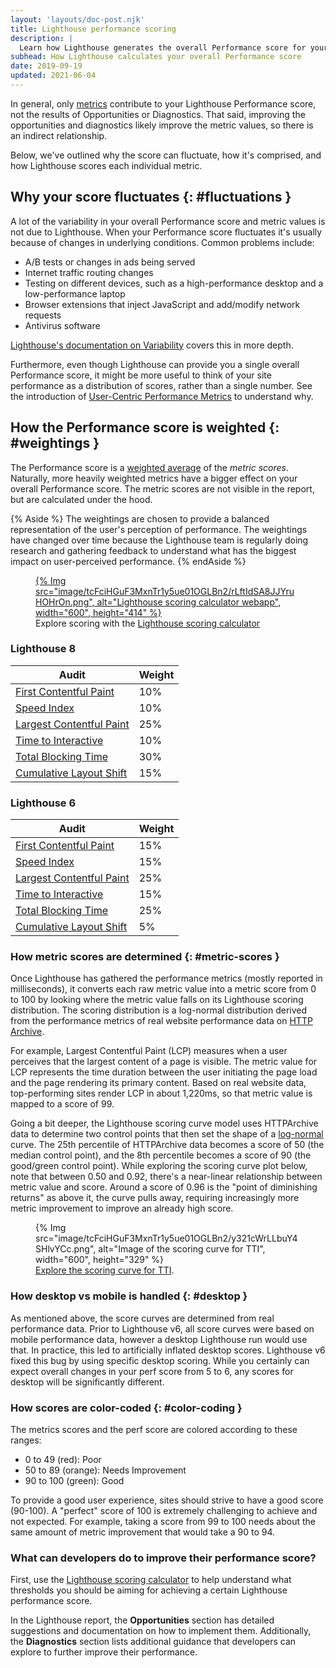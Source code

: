 ```yaml
---
layout: 'layouts/doc-post.njk'
title: Lighthouse performance scoring
description: |
  Learn how Lighthouse generates the overall Performance score for your page.
subhead: How Lighthouse calculates your overall Performance score
date: 2019-09-19
updated: 2021-06-04
---
```


In general, only [metrics](/docs/lighthouse/performance/#metrics)
contribute to your Lighthouse Performance score, not the results of Opportunities or Diagnostics.
That said, improving the opportunities and diagnostics likely improve the metric values, so there
is an indirect relationship.

Below, we've outlined why the score can fluctuate, how it's comprised, and how Lighthouse scores each individual metric.

## Why your score fluctuates {: #fluctuations }

A lot of the variability in your overall Performance score and metric values is not due to Lighthouse. When your Performance score fluctuates it's usually because of changes in underlying conditions. Common
problems include:

- A/B tests or changes in ads being served
- Internet traffic routing changes
- Testing on different devices, such as a high-performance desktop and a low-performance laptop
- Browser extensions that inject JavaScript and add/modify network requests
- Antivirus software

[Lighthouse's documentation on Variability](https://github.com/GoogleChrome/lighthouse/blob/master/docs/variability.md) covers this in more depth.

Furthermore, even though Lighthouse can provide you a single overall Performance score, it might be more
useful to think of your site performance as a distribution of scores, rather than a single number.
See the introduction of [User-Centric Performance Metrics](https://web.dev/user-centric-performance-metrics/)
to understand why.

## How the Performance score is weighted {: #weightings }

The Performance score is a [weighted average](https://www.wikihow.com/Calculate-Weighted-Average#Weighted_Averages_without_Percentages_sub) of the _metric scores_. Naturally, more heavily weighted metrics have a bigger effect on your overall Performance score.
The metric scores are not visible in the report, but are calculated under the hood.

{% Aside %}
The weightings are chosen to provide a balanced representation of the user's perception of performance. The weightings have changed over time because the Lighthouse team is regularly
doing research and gathering feedback to understand what has the biggest
impact on user-perceived performance.
{% endAside %}

<figure>
  <a href="https://googlechrome.github.io/lighthouse/scorecalc/">
    {% Img src="image/tcFciHGuF3MxnTr1y5ue01OGLBn2/rLftIdSA8JJYruHOHrOn.png", alt="Lighthouse scoring calculator webapp", width="600", height="414" %}
  </a>
  <figcaption>
    Explore scoring with the <a href="https://googlechrome.github.io/lighthouse/scorecalc/">Lighthouse scoring calculator</a>
  </figcaption>
</figure>

### Lighthouse 8

<div class="table-wrapper">
  <table>
    <thead>
      <tr>
        <th>Audit</th>
        <th>Weight</th>
      </tr>
    </thead>
    <tbody>
      <tr>
        <td><a href="/docs/lighthouse/performance/lighthouse-largest-contentful-paint/">First Contentful Paint</a></td>
        <td>10%</td>
      </tr>
      <tr>
        <td><a href="/speed-index/">Speed Index</a></td>
        <td>10%</td>
      </tr>
      <tr>
        <td><a href="/lcp/">Largest Contentful Paint</a></td>
        <td>25%</td>
      </tr>
      <tr>
        <td><a href="/interactive/">Time to Interactive</a></td>
        <td>10%</td>
      </tr>
      <tr>
        <td><a href="/lighthouse-total-blocking-time/">Total Blocking Time</a></td>
        <td>30%</td>
      </tr>
      <tr>
        <td><a href="/cls/">Cumulative Layout Shift</a></td>
        <td>15%</td>
      </tr>
    </tbody>
  </table>
</div>

### Lighthouse 6

<div class="table-wrapper">
  <table>
    <thead>
      <tr>
        <th>Audit</th>
        <th>Weight</th>
      </tr>
    </thead>
    <tbody>
      <tr>
        <td><a href="/first-contentful-paint/">First Contentful Paint</a></td>
        <td>15%</td>
      </tr>
      <tr>
        <td><a href="/speed-index/">Speed Index</a></td>
        <td>15%</td>
      </tr>
      <tr>
        <td><a href="/lcp/">Largest Contentful Paint</a></td>
        <td>25%</td>
      </tr>
      <tr>
        <td><a href="/interactive/">Time to Interactive</a></td>
        <td>15%</td>
      </tr>
      <tr>
        <td><a href="/lighthouse-total-blocking-time/">Total Blocking Time</a></td>
        <td>25%</td>
      </tr>
      <tr>
        <td><a href="/cls/">Cumulative Layout Shift</a></td>
        <td>5%</td>
      </tr>
    </tbody>
  </table>
</div>

### How metric scores are determined {: #metric-scores }

Once Lighthouse has gathered the performance metrics (mostly reported in milliseconds), it converts each raw metric
value into a metric score from 0 to 100 by looking where the metric value falls on its Lighthouse scoring distribution.
The scoring distribution is a log-normal distribution derived from the performance metrics of real website performance
data on [HTTP Archive](https://httparchive.org/).

For example, Largest Contentful Paint (LCP) measures when a user perceives that the
largest content of a page is visible. The metric value for LCP represents the time duration between
the user initiating the page load and the page rendering its primary content. Based on real
website data, top-performing sites render LCP in about 1,220ms, so that metric value is mapped to
a score of 99.

Going a bit deeper, the Lighthouse scoring curve model uses HTTPArchive data to determine two control points that then set
the shape of a [log-normal](https://en.wikipedia.org/wiki/Weber%E2%80%93Fechner_law) curve. The 25th percentile of HTTPArchive
data becomes a score of 50 (the median control point), and the 8th percentile becomes a score of 90 (the good/green control point).
While exploring the scoring curve plot below, note that between 0.50 and 0.92, there's a near-linear relationship between metric value and score.
Around a score of 0.96 is the "point of diminishing returns" as above it, the curve pulls away, requiring increasingly more metric improvement to
improve an already high score.

<figure>
  {% Img src="image/tcFciHGuF3MxnTr1y5ue01OGLBn2/y321cWrLLbuY4SHlvYCc.png", alt="Image of the scoring curve for TTI", width="600", height="329" %}
  <figcaption>
    <a href="https://www.desmos.com/calculator/o98tbeyt1t">Explore the scoring curve for TTI</a>.
  </figcaption>
</figure>

### How desktop vs mobile is handled {: #desktop }

As mentioned above, the score curves are determined from real performance data. Prior to Lighthouse v6, all score curves were based on mobile performance data,
however a desktop Lighthouse run would use that. In practice, this led to artificially inflated desktop scores. Lighthouse v6 fixed this bug by using specific desktop scoring.
While you certainly can expect overall changes in your perf score from 5 to 6, any scores for desktop will be significantly different.

### How scores are color-coded {: #color-coding }

The metrics scores and the perf score are colored according to these ranges:

- 0 to 49 (red): Poor
- 50 to 89 (orange): Needs Improvement
- 90 to 100 (green): Good

To provide a good user experience, sites should strive to have a good score (90-100). A "perfect" score of 100 is extremely challenging to achieve and not expected.
For example, taking a score from 99 to 100 needs about the same amount of metric improvement that would take a 90 to 94.

### What can developers do to improve their performance score?

First, use the [Lighthouse scoring calculator](https://googlechrome.github.io/lighthouse/scorecalc/) to help understand what thresholds you should be aiming for achieving a certain Lighthouse performance score.

In the Lighthouse report, the **Opportunities** section has detailed suggestions and documentation on how to implement them. Additionally, the **Diagnostics** section lists additional guidance that developers can explore to further improve their performance.

<!--
We don't think users care about the historical scoring rubrics, but we'd still prefer to keep them around because X
## Historical versions

### Lighthouse 5

<div class="table-wrapper">
  <table>
    <thead>
      <tr>
        <th>Audit</th>
        <th>Weight</th>
      </tr>
    </thead>
    <tbody>
      <tr>
        <td><a href="/first-contentful-paint/">First Contentful Paint</a></td>
        <td>20%</td>
      </tr>
      <tr>
        <td><a href="/speed-index/">Speed Index</a></td>
        <td>27%</td>
      </tr>
      <tr>
        <td><a href="/first-meaningful-paint/">First Meaningful Paint</a></td>
        <td>7%</td>
      </tr>
      <tr>
        <td><a href="/interactive/">Time to Interactive</a></td>
        <td>33%</td>
      </tr>
      <tr>
        <td><a href="/first-cpu-idle/">First CPU Idle</a></td>
        <td>13%</td>
      </tr>
    </tbody>
  </table>
</div>

### Lighthouse 3 and 4

<div class="table-wrapper">
  <table>
    <thead>
      <tr>
        <th>Audit</th>
        <th>Weight</th>
      </tr>
    </thead>
    <tbody>
      <tr>
        <td><a href="/first-contentful-paint/">First Contentful Paint</a></td>
        <td>23%</td>
      </tr>
      <tr>
        <td><a href="/speed-index/">Speed Index</a></td>
        <td>27%</td>
      </tr>
      <tr>
        <td><a href="/first-meaningful-paint/">First Meaningful Paint</a></td>
        <td>7%</td>
      </tr>
      <tr>
        <td><a href="/interactive/">Time to Interactive</a></td>
        <td>33%</td>
      </tr>
      <tr>
        <td><a href="/first-cpu-idle/">First CPU Idle</a></td>
      </tr>
    </tbody>
  </table>
</div>

### Lighthouse 2

<div class="table-wrapper">
  <table>
    <thead>
      <tr>
        <th>Audit</th>
        <th>Weight</th>
      </tr>
    </thead>
    <tbody>
      <tr>
        <td><a href="/first-contentful-paint/">First Contentful Paint</a></td>
        <td>6%</td>
      </tr>
      <tr>
        <td><a href="/speed-index/">Speed Index</a></td>
        <td>6%</td>
      </tr>
      <tr>
        <td><a href="/first-meaningful-paint/">First Meaningful Paint</a></td>
        <td>29%</td>
      </tr>
      <tr>
        <td><a href="/interactive/">Time to Interactive</a></td>
        <td>29%</td>
      </tr>
      <tr>
        <td><a href="/first-cpu-idle/">First CPU Idle</a></td>
        <td>29%</td>
      </tr>
    </tbody>
  </table>
</div>

-->
